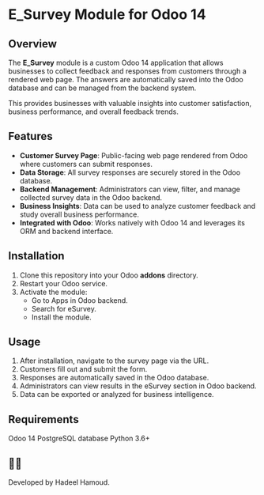 # E_Survey Module for Odoo 14

## Overview
The **E_Survey** module is a custom Odoo 14 application that allows businesses to collect feedback and responses from customers through a rendered web page. 
The answers are automatically saved into the Odoo database and can be managed from the backend system.  

This provides businesses with valuable insights into customer satisfaction, business performance, and overall feedback trends.


## Features
- **Customer Survey Page**: Public-facing web page rendered from Odoo where customers can submit responses.  
- **Data Storage**: All survey responses are securely stored in the Odoo database.  
- **Backend Management**: Administrators can view, filter, and manage collected survey data in the Odoo backend.  
- **Business Insights**: Data can be used to analyze customer feedback and study overall business performance.  
- **Integrated with Odoo**: Works natively with Odoo 14 and leverages its ORM and backend interface.


##  Installation
1. Clone this repository into your Odoo **addons** directory.
2. Restart your Odoo service.
3. Activate the module:
   - Go to Apps in Odoo backend.
   - Search for eSurvey.
   - Install the module.


## Usage
1. After installation, navigate to the survey page via the URL.
2. Customers fill out and submit the form.
3. Responses are automatically saved in the Odoo database.
4. Administrators can view results in the eSurvey section in Odoo backend.
5. Data can be exported or analyzed for business intelligence.

## Requirements
Odoo 14
PostgreSQL database
Python 3.6+


## 👨‍💻 
Developed by Hadeel Hamoud.
